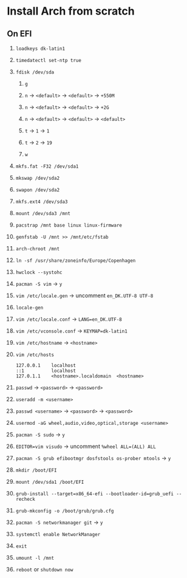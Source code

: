 
# Install Arch from scratch

## On EFI

1. `loadkeys dk-latin1`

2. `timedatectl set-ntp true`

3. `fdisk /dev/sda`

    1. `g`

    2. `n` → `<default>` → `<default>` → `+550M`

    3. `n` → `<default>` → `<default>` → `+2G`

    4. `n` → `<default>` → `<default>` → `<default>`

    5. `t` → `1` → `1`

    6. `t` → `2` → `19`

    7. `w`

4. `mkfs.fat -F32 /dev/sda1`

5. `mkswap /dev/sda2`

6. `swapon /dev/sda2`

7. `mkfs.ext4 /dev/sda3`

8. `mount /dev/sda3 /mnt`

9. `pacstrap /mnt base linux linux-firmware`

10. `genfstab -U /mnt >> /mnt/etc/fstab`

11. `arch-chroot /mnt`

12. `ln -sf /usr/share/zoneinfo/Europe/Copenhagen`

13. `hwclock --systohc`

14. `pacman -S vim` → `y`

15. `vim /etc/locale.gen` → uncomment `en_DK.UTF-8 UTF-8`

16. `locale-gen`

17. `vim /etc/locale.conf` → `LANG=en_DK.UTF-8`

18. `vim /etc/vconsole.conf` → `KEYMAP=dk-latin1`

19. `vim /etc/hostname` → `<hostname>`

20. `vim /etc/hosts`

    ```
    127.0.0.1    localhost
    ::1          localhost
    127.0.1.1    <hostname>.localdomain  <hostname>
    ```

21. `passwd` → `<password>` → `<password>`

22. `useradd -m <username>`

23. `passwd <username>` → `<password>` → `<password>`

24. `usermod -aG wheel,audio,video,optical,storage <username>`

25. `pacman -S sudo` → `y`

26. `EDITOR=vim visudo` → uncomment `%wheel ALL=(ALL) ALL`

27. `pacman -S grub efibootmgr dosfstools os-prober mtools` → `y`

28. `mkdir /boot/EFI`

29. `mount /dev/sda1 /boot/EFI`

30. `grub-install --target=x86_64-efi --bootloader-id=grub_uefi --recheck`

31. `grub-mkconfig -o /boot/grub/grub.cfg`

32. `pacman -S networkmanager git` → `y`

33. `systemctl enable NetworkManager`

34. `exit`

35. `umount -l /mnt`

36. `reboot` or `shutdown now`
